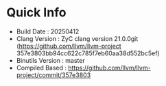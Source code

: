 # Quick Info
* Build Date : 20250412
* Clang Version : ZyC clang version 21.0.0git (https://github.com/llvm/llvm-project 357e3803bb94cc622c785f7eb60aa38d552bc5ef)
* Binutils Version : master
* Compiled Based : https://github.com/llvm/llvm-project/commit/357e3803

